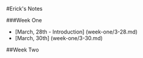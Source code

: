 #Erick's Notes

###Week One
 - [March, 28th - Introduction] (week-one/3-28.md)
 - [March, 30th] (week-one/3-30.md)

##Week Two
